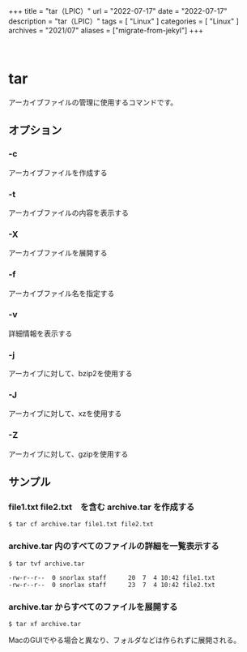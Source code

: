 +++
title = "tar（LPIC）"
url = "2022-07-17"
date = "2022-07-17"
description = "tar（LPIC）"
tags = [
  "Linux"
]
categories = [
  "Linux"
]
archives = "2021/07"
aliases = ["migrate-from-jekyl"]
+++

<br>

# tar

アーカイブファイルの管理に使用するコマンドです。


## オプション

### -c

アーカイブファイルを作成する

### -t

アーカイブファイルの内容を表示する

### -X

アーカイブファイルを展開する

### -f

アーカイブファイル名を指定する

### -v

詳細情報を表示する

### -j

アーカイブに対して、bzip2を使用する

### -J

アーカイブに対して、xzを使用する

### -Z

アーカイブに対して、gzipを使用する


## サンプル

### file1.txt file2.txt　を含む archive.tar を作成する

```
$ tar cf archive.tar file1.txt file2.txt
```

### archive.tar 内のすべてのファイルの詳細を一覧表示する

```
$ tar tvf archive.tar
```

```
-rw-r--r--  0 snorlax staff      20  7  4 10:42 file1.txt
-rw-r--r--  0 snorlax staff      23  7  4 10:42 file2.txt
```

### archive.tar からすべてのファイルを展開する

```
$ tar xf archive.tar
```

MacのGUIでやる場合と異なり、フォルダなどは作られずに展開される。

